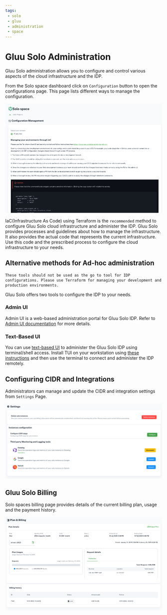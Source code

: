 ```yaml
---
tags:
 - solo
 - gluu
 - administration
 - space
---
```



# Gluu Solo Administration

Gluu Solo administration allows you to configure and control various
aspects of the cloud infrastructure and the IDP. 

From the Solo space dashboard click on
 `Configuration` button to open the configurations page. This page lists 
 different ways to manage the configuration.

![](../assets/agama-lab/solo-configuration.png)

IaC(Infrastructure As Code) using Terraform is the `recommended` method to 
configure Gluu Solo cloud infrastructure and administer the IDP. 
Gluu Solo provides processes and guidelines about how to manage the
infrastructure. It also provides the actual code that
represents the current infrastructure. Use this code and the prescribed 
process to configure the cloud infrastructure to your needs.

## Alternative methods for Ad-hoc administration

```
These tools should not be used as the go to tool for IDP configurations. Please use Terraform for managing your development and production environments.
```

Gluu Solo offers two tools to configure the IDP to your needs.

### Admin UI

Admin UI is a web-based administration portal for Gluu Solo IDP. Refer to 
[Admin UI documentation](https://docs.gluu.org/head/admin/admin-ui/left-nav-menu/) 
for more details.

### Text-Based UI

You can use [text-based UI](https://docs.jans.io/head/janssen-server/config-guide/config-tools/jans-tui/) to administer the Gluu Solo IDP using terminal/shell access. Install 
TUI on your workstation using [these instructions](https://docs.jans.io/head/janssen-server/config-guide/config-tools/jans-tui/#standalone-installation) and then use 
the terminal to connect and administer the IDP remotely.

## Configuring CIDR and Integrations

Administrators can manage and update the CIDR and integration settings from 
`Settings` Page.

![](../assets/agama-lab/solo-settings-page.png)

## Gluu Solo Billing

Solo spaces billing page provides details of the current billing plan, usage and
the payment history.

![](../assets/agama-lab/solo-billing-page.png)
